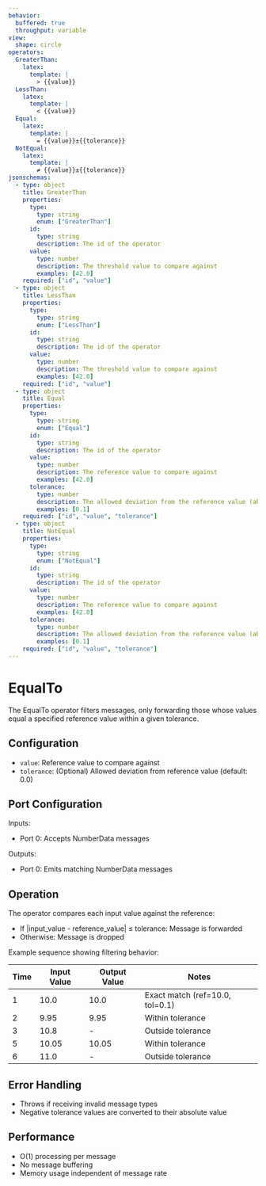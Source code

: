 ```yaml
---
behavior:
  buffered: true
  throughput: variable
view:
  shape: circle
operators:
  GreaterThan:
    latex:
      template: |
        > {{value}}
  LessThan:
    latex:
      template: |
        < {{value}}
  Equal:
    latex:
      template: |
        = {{value}}±{{tolerance}}
  NotEqual:
    latex:
      template: |
        ≠ {{value}}±{{tolerance}}
jsonschemas:
  - type: object
    title: GreaterThan
    properties:
      type:
        type: string
        enum: ["GreaterThan"]
      id:
        type: string
        description: The id of the operator
      value:
        type: number
        description: The threshold value to compare against
        examples: [42.0]
    required: ["id", "value"]
  - type: object
    title: LessThan
    properties:
      type:
        type: string
        enum: ["LessThan"]
      id:
        type: string
        description: The id of the operator
      value:
        type: number
        description: The threshold value to compare against
        examples: [42.0]
    required: ["id", "value"]
  - type: object
    title: Equal
    properties:
      type:
        type: string
        enum: ["Equal"]
      id:
        type: string
        description: The id of the operator
      value:
        type: number
        description: The reference value to compare against
        examples: [42.0]
      tolerance:
        type: number
        description: The allowed deviation from the reference value (absolute)
        examples: [0.1]
    required: ["id", "value", "tolerance"]
  - type: object
    title: NotEqual
    properties:
      type:
        type: string
        enum: ["NotEqual"]
      id:
        type: string
        description: The id of the operator
      value:
        type: number
        description: The reference value to compare against
        examples: [42.0]
      tolerance:
        type: number
        description: The allowed deviation from the reference value (absolute)
        examples: [0.1]
    required: ["id", "value", "tolerance"]
---
```


# EqualTo

The EqualTo operator filters messages, only forwarding those whose values equal a specified reference value within a given tolerance.

## Configuration

- `value`: Reference value to compare against
- `tolerance`: (Optional) Allowed deviation from reference value (default: 0.0)

## Port Configuration

Inputs:

- Port 0: Accepts NumberData messages

Outputs:

- Port 0: Emits matching NumberData messages

## Operation

The operator compares each input value against the reference:

- If |input_value - reference_value| ≤ tolerance: Message is forwarded
- Otherwise: Message is dropped

Example sequence showing filtering behavior:

| Time | Input Value | Output Value | Notes                           |
| ---- | ----------- | ------------ | ------------------------------- |
| 1    | 10.0        | 10.0         | Exact match (ref=10.0, tol=0.1) |
| 2    | 9.95        | 9.95         | Within tolerance                |
| 3    | 10.8        | -            | Outside tolerance               |
| 5    | 10.05       | 10.05        | Within tolerance                |
| 6    | 11.0        | -            | Outside tolerance               |

## Error Handling

- Throws if receiving invalid message types
- Negative tolerance values are converted to their absolute value

## Performance

- O(1) processing per message
- No message buffering
- Memory usage independent of message rate
